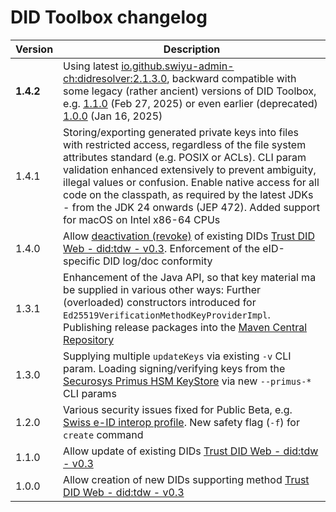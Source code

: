 # DID Toolbox changelog

| Version   | Description                                                                                                                                                                                                                                                                                                                                                                                                                                                |
|-----------|------------------------------------------------------------------------------------------------------------------------------------------------------------------------------------------------------------------------------------------------------------------------------------------------------------------------------------------------------------------------------------------------------------------------------------------------------------|
| **1.4.2** | Using latest [io.github.swiyu-admin-ch:didresolver:2.1.3.0](https://github.com/swiyu-admin-ch/didresolver-kotlin/releases/tag/2.1.3.0), backward compatible with some legacy (rather ancient) versions of DID Toolbox, e.g. [1.1.0](https://github.com/swiyu-admin-ch/didtoolbox-java/packages/2420331?version=1.1.0) (Feb 27, 2025) or even earlier (deprecated) [1.0.0](https://github.com/e-id-admin/didtoolbox-java/releases/tag/1.0.0) (Jan 16, 2025) |
| 1.4.1     | Storing/exporting generated private keys into files with restricted access, regardless of the file system attributes standard (e.g. POSIX or ACLs). CLI param validation enhanced extensively to prevent ambiguity, illegal values or confusion. Enable native access for all code on the classpath, as required by the latest JDKs - from the JDK 24 onwards (JEP 472). Added support for macOS on Intel x86-64 CPUs                                      |
| 1.4.0     | Allow [deactivation (revoke)](https://identity.foundation/didwebvh/v0.3/#deactivate-revoke) of existing DIDs [Trust DID Web - did:tdw - v0.3](https://identity.foundation/didwebvh/v0.3/). Enforcement of the eID-specific DID log/doc conformity                                                                                                                                                                                                          |
| 1.3.1     | Enhancement of the Java API, so that key material ma be supplied in various other ways: Further (overloaded) constructors introduced for `Ed25519VerificationMethodKeyProviderImpl`. Publishing release packages into the [Maven Central Repository](https://central.sonatype.com/artifact/io.github.swiyu-admin-ch/didtoolbox)                                                                                                                            |
| 1.3.0     | Supplying multiple `updateKeys` via existing `-v` CLI param. Loading signing/verifying keys from the [Securosys Primus HSM KeyStore](https://www.securosys.com/de/hsm/hsm-overview) via new `--primus-*` CLI params                                                                                                                                                                                                                                        |
| 1.2.0     | Various security issues fixed for Public Beta, e.g. [Swiss e-ID interop profile](https://github.com/e-id-admin/open-source-community/blob/main/tech-roadmap/swiss-profile.md#didtdwdidwebvh). New safety flag (`-f`) for `create` command                                                                                                                                                                                                                  |
| 1.1.0     | Allow update of existing DIDs [Trust DID Web - did:tdw - v0.3](https://identity.foundation/didwebvh/v0.3/)                                                                                                                                                                                                                                                                                                                                                 |
| 1.0.0     | Allow creation of new DIDs supporting method [Trust DID Web - did:tdw - v0.3](https://identity.foundation/didwebvh/v0.3/)                                                                                                                                                                                                                                                                                                                                  |
